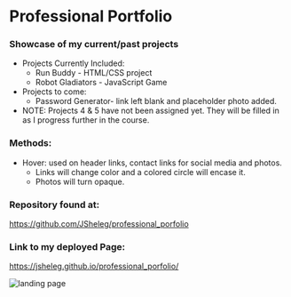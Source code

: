 # Professional Portfolio

### Showcase of my current/past projects

* Projects Currently Included:
    * Run Buddy - HTML/CSS project
    * Robot Gladiators - JavaScript Game
* Projects to come:
    * Password Generator- link left blank and placeholder photo added.
* NOTE: Projects 4 & 5 have not been assigned yet. They will be filled in as I          progress further in the course. 

### Methods:
* Hover: used on header links, contact links for social media and photos.
    * Links will change color and a colored circle will encase it.
    * Photos will turn opaque.


### Repository found at:
https://github.com/JSheleg/professional_porfolio 

### Link to my deployed Page:
https://jsheleg.github.io/professional_porfolio/

![landing page](professional_portfolio\assets\img\screen_shot.JPG)

